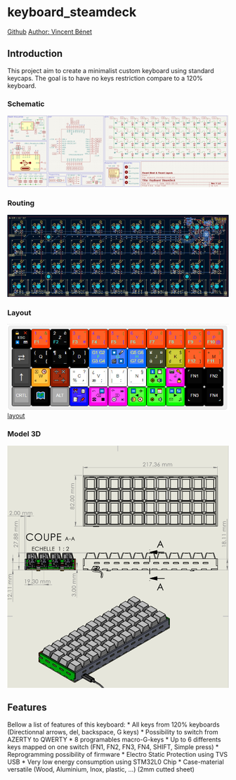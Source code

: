 # keyboard_steamdeck

[Github](https://github.com/vincentBenet/keyboard_steamdeck)
[Author: Vincent Bénet](https://github.com/vincentBenet)

## Introduction

This project aim to create a minimalist custom keyboard using standard keycaps.
The goal is to have no keys restriction compare to a 120% keyboard.

### Schematic
![schematic](schematic.png)

### Routing
![routing](routing.png)

### Layout
![layout](layout.png)
[layout](http://www.keyboard-layout-editor.com/##@@_c=%23000000&t=%23ffffff&f:2%3B&=%F0%9F%94%8F%0A%E2%8F%8F%EF%B8%8F%0A%E2%9D%8C%0A%E2%8C%A8%0A%0A%0A%0A%0A%0AESC&_c=%23ff3b00&t=%234000ff%0A%2300ffde%0A%23337000&f:3%3B&=1%0AF1%0A%2F&%0A%C2%B2%0A%0A%0A%0A%0A%0AA&_c=%23000000&t=%23ffffff%0A%2300ffde%3B&=2%0AF2%0A%C3%A9%0A~%0A%0A%0A%0A%0A%0AZ&_c=%23ff3b00&t=%234000ff%0A%2300ffde%0A%23337000%3B&=3%0AF3%0A%22%0A%23%0A%0A%0A%0A%0A%0AE&=4%0AF4%0A'%0A%7B%0A%0A%0A%0A%0A%0AR&=5%0AF5%0A(%0A%5B%0A%0A%0A%0A%0A%0AT&=6%0AF6%0A-%0A%7C%0A%0A%0A%0A%0A%0AY&=7%0AF7%0A%C3%A8%0A%60%0A%0A%0A%0A%0A%0AU&=8%0AF8%0A%2F_%0A%5C%0A%0A%0A%0A%0A%0A%E2%85%A0&=9%0AF9%0A%C3%A7%0A%5E%0A%0A%0A%0A%0A%0AO&=0%0AF10%0A%C3%A0%0A%2F@%0A%0A%0A%0A%0A%0AP%3B&@_c=%233d3d3d&t=%23ffffff&a:7&f:9%3B&=%E2%87%84&_c=%23000000&a:4&f:3%3B&=(%0A%3C%0A%5B%0A%7B%0A%0A%0A%0A%0A%0AQ&=%C2%B6%0A-%0A%E2%84%B9%EF%B8%8F%0A%2F_%0A%0A%0A%0A%0A%0AS&=)%0A%3E%0A%5D%0A%7D%0A%0A%0A%0A%0A%0AD&_c=%230068ff&t=%23fff300%0A%0A%0A%0A%0A%0A%0A%0A%0A%2300ff17%3B&=G1%0AG3%0AG2%0AG4%0A%0A%0A%0A%0A%0AF&_t=%23a32424%0A%0A%0A%23ff0000%0A%0A%0A%0A%0A%0A%2300ff17%3B&=%E2%8F%BA%0A%F0%9F%8E%AC%0A%F0%9F%8E%A4%0A%E2%8F%B9%0A%0A%0A%0A%0A%0AG&_t=%23fff300%0A%0A%0A%0A%0A%0A%0A%0A%0A%2300ff17%3B&=G5%0AG7%0AG6%0AG8%0A%0A%0A%0A%0A%0AH&_c=%233c4225&t=%23ffffff%3B&=%C2%A5%0A%C3%B9%0A%C2%A4%0A%C2%B5%0A%0A%0A%0A%0A%0AJ&_c=%23a7a800&t=%23000000%3B&=%E2%82%AC%0A%C2%A2%0A$%0A%C2%A3%0A%0A%0A%0A%0A%0AK&_c=%23ff3b00&t=%23000000%0A%2300ffde%0A%23337000%3B&=%C2%B0%0AF12%0A%2F=%0A%7D%0A%0A%0A%0A%0A%0AL&=+%0AF11%0A)%0A%5D%0A%0A%0A%0A%0A%0AM%3B&@_c=%233d3d3d&t=%23ffffff&a:7&f:9%3B&=%E2%86%91&_c=%23ffa31a&t=%23000000&a:4&f:3%3B&=%E2%8C%A7%0A%C2%AB%0A%F0%9F%94%9E%0A%C2%BB%0A%0A%0A%0A%0A%0AW&_c=%238c1b00%3B&=%E2%9E%97%0A%E2%9E%96%0A%E2%9C%96%EF%B8%8F%0A%E2%9E%95%0A%0A%0A%0A%0A%0AX&_c=%23ffffff%3B&=%2F=%0A%EF%BC%85%0A%3F%0A%EF%B9%90%0A%0A%0A%0A%0A%0AC&=%C2%BF%0A%C3%A6%0A%E2%80%A7%0A%EF%BC%9B%0A%0A%0A%0A%0A%0AV&=%5C%0A%7C%0A%2F%2F%0A%EF%BC%9A%0A%0A%0A%0A%0A%0AB&=%E2%80%9C%0A%E2%80%9E%0A%C2%A7%0A!%0A%0A%0A%0A%0A%0AN&_c=%230bff00%3B&=%E2%8F%AB%0A%F0%9F%94%86%0A%F0%9F%92%BE%0A%F0%9F%94%8A%0A%0A%0A%0A%0A%0A%E2%96%B2&_c=%23ff00e8%3B&=%F0%9F%93%B7%0A%E2%AC%91%0A%F0%9F%94%91%0A%F0%9F%94%92%0A%0A%0A%0A%0A%0A%E2%8F%8E&_c=%23000000&t=%23ffffff%3B&=%E2%8C%9C%0A%0A%0A%0A%0A%0A%0A%0A%0AFN1&=%0A%0A%E2%8C%9D%0A%0A%0A%0A%0A%0A%0AFN2%3B&@_c=%23878787&a:7%3B&=CRTL&_c=%23000000&f:9%3B&=%F0%9F%97%BA%EF%B8%8F&_c=%238e8e8e&f:3%3B&=ALT&_c=%23000bff&a:4%3B&=%E2%9C%82%EF%B8%8F%0A%F0%9F%93%9D%0A%F0%9F%93%8B%0A%F0%9F%93%8C%0A%0A%0A%0A%0A%0A%E2%80%95&_c=%23ff00e8&t=%23000000%3B&=%E2%A4%BA%0A%E2%98%8E%0A%E2%8F%AE%0A%E2%8F%B9%0A%0A%0A%0A%0A%0A%E2%8C%AB&=%E2%A4%BC%0A%E2%9A%99%EF%B8%8F%0A%E2%8F%AD%0A%E2%8F%AF%0A%0A%0A%0A%0A%0A%E2%8C%A6&_c=%230bff00%3B&=%E2%8F%AA%0A%F0%9F%8C%93%0A%E2%9C%88%0A%F0%9F%94%87%0A%0A%0A%0A%0A%0A%E2%97%84&=%E2%8F%AC%0A%F0%9F%94%85%0A%F0%9F%93%85%0A%F0%9F%94%89%0A%0A%0A%0A%0A%0A%E2%96%BC&=%E2%8F%A9%0A%E2%9C%89%0A%F0%9F%93%B6%0A%E2%99%AB%0A%0A%0A%0A%0A%0A%E2%96%BA&_c=%23000000&t=%23ffffff%3B&=%0A%E2%8C%9E%0A%0A%0A%0A%0A%0A%0A%0AFN3&=%0A%0A%0A%E2%8C%9F%0A%0A%0A%0A%0A%0AFN4)

### Model 3D
![model3d](model3d.png)

## Features
Bellow a list of features of this keyboard:
    * All keys from 120% keyboards (Directionnal arrows, del, backspace, G keys)
    * Possibility to switch from AZERTY to QWERTY
    * 8 programables macro-G-keys
    * Up to 6 differents keys mapped on one switch (FN1, FN2, FN3, FN4, SHIFT, Simple press)
    * Reprogramming possibility of firmware
    * Electro Static Protection using TVS USB
    * Very low energy consumption using STM32L0 Chip
    * Case-material versatile (Wood, Aluminium, Inox, plastic, ...) (2mm cutted sheet)
    
    
    